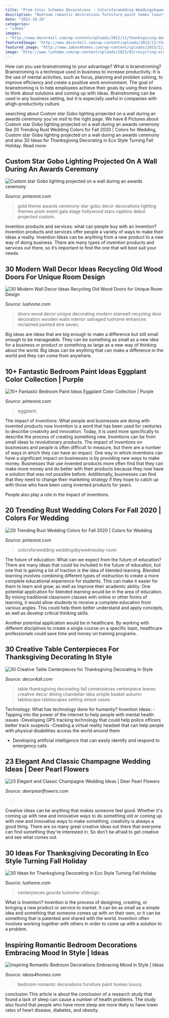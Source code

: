 ```yaml
---
title: "Prom Color Schemes Decorations : Colorsforwedding Weddingsbywednesday Rover"
description: "Bedroom romantic decorations furniture paint homes luxury"
date: "2022-10-28"
categories:
- "ideas"
images:
- "http://www.decor4all.com/wp-content/uploads/2012/11/thanksgiving-decorating-ideas-table-centerpieces-8.jpg"
featuredImage: "http://www.decor4all.com/wp-content/uploads/2012/11/thanksgiving-decorating-ideas-table-centerpieces-8.jpg"
featured_image: "http://www.ideas4homes.com/wp-content/uploads/2015/12/Luxury-Wall-Paint-in-Romantic-Bedroom-Decorations-with-Best-Furniture-and-Pastel-Accent.jpg"
image: "http://www.lushome.com/wp-content/uploads/2013/03/recycling-old-soors-modern-wall-decor-ideas-12.jpg"
---
```



How can you use brainstroming to your advantage?
What is brainstroming? Brainstroming is a technique used in business to increase productivity. It is the use of mental activities, such as focus, planning and problem solving, to improve efficiency and create a positive work environment. The goal of brainstroming is to help employees achieve their goals by using their brains to think about solutions and coming up with ideas. Brainstroming can be used in any business setting, but it is especially useful in companies with ahigh-productivity culture.

	

		
searching about Custom star Gobo lighting projected on a wall during an awards ceremony you've visit to the right page. We have 8 Pictures about Custom star Gobo lighting projected on a wall during an awards ceremony like 20 Trending Rust Wedding Colors for Fall 2020 | Colors for Wedding, Custom star Gobo lighting projected on a wall during an awards ceremony and also 30 Ideas for Thanksgiving Decorating in Eco Style Turning Fall Holiday. Read more:
		
    
## Custom Star Gobo Lighting Projected On A Wall During An Awards Ceremony

<img loading=lazy src="https://i.pinimg.com/736x/23/05/5e/23055eeba04e19a7505b97023c5cded4--gold-napkins-stage-backdrops.jpg" onerror="this.onerror=null;this.src='https://tse2.mm.bing.net/th?id=OIP.0BKIjecvhyZ8woJn8m660QHaLG&amp;pid=15.1';" alt="Custom star Gobo lighting projected on a wall during an awards ceremony">

_Source: pinterest.com_

>gold theme awards ceremony star gobo decor decorations lighting themes prom event gala stage hollywood stars napkins debut projected custom. 

	

Invention products and services: what can people buy with an invention?
Invention products and services offer people a variety of ways to make their ideas a reality. Invention Ideas can be anything from a new product to a new way of doing business. There are many types of invention products and services out there, so it’s important to find the one that will best suit your needs.

    
## 30 Modern Wall Decor Ideas Recycling Old Wood Doors For Unique Room Design

<img loading=lazy src="http://www.lushome.com/wp-content/uploads/2013/03/recycling-old-soors-modern-wall-decor-ideas-12.jpg" onerror="this.onerror=null;this.src='https://tse2.mm.bing.net/th?id=OIP.bC_J8ssUMqN8qNwKZ0TyAwAAAA&amp;pid=15.1';" alt="30 Modern Wall Decor Ideas Recycling Old Wood Doors for Unique Room Design">

_Source: lushome.com_

>doors wood decor unique decorating modern stairwell recycling door decoration wooden walls interior salvaged lushome enhances reclaimed painted etre seven. 

	

Big ideas are ideas that are big enough to make a difference but still small enough to be manageable. They can be something as small as a new idea for a business or product or something as large as a new way of thinking about the world. Big ideas can be anything that can make a difference in the world and they can come from anywhere.

    
## 10+ Fantastic Bedroom Paint Ideas Eggplant Color Collection | Purple

<img loading=lazy src="https://i.pinimg.com/736x/45/00/8c/45008c58930c548d02d53bae03c5cb9a.jpg" onerror="this.onerror=null;this.src='https://tse2.mm.bing.net/th?id=OIP.Z9WwhY_oCZuKCX_P-wEm4gHaJ3&amp;pid=15.1';" alt="10+ Fantastic Bedroom Paint Ideas Eggplant Color Collection | Purple">

_Source: pinterest.com_

>eggplant. 

	

The impact of inventions: What people and businesses are doing with invented products now
Invention is a word that has been used for centuries to describe creativity and innovation. Today, it is used more specifically to describe the process of creating something new. Inventions can be from small ideas to revolutionary products. The impact of inventions on businesses and people is often difficult to measure, but there are a number of ways in which they can have an impact. 
One way in which inventions can have a significant impact on businesses is by providing new ways to make money. Businesses that use invented products more often find that they can make more money and do better with their products because they now have a solution that was not possible before. Additionally, businesses can find that they need to change their marketing strategy if they hope to catch up with those who have been using invented products for years. 

People also play a role in the impact of inventions.

    
## 20 Trending Rust Wedding Colors For Fall 2020 | Colors For Wedding

<img loading=lazy src="https://i.pinimg.com/736x/ee/1c/47/ee1c4751a702e979d2e0a87053a0a7ee.jpg" onerror="this.onerror=null;this.src='https://tse1.mm.bing.net/th?id=OIP.stBUyGhjH9uK21mZsZldwwHaRo&amp;pid=15.1';" alt="20 Trending Rust Wedding Colors for Fall 2020 | Colors for Wedding">

_Source: pinterest.com_

>colorsforwedding weddingsbywednesday rover. 

	

The future of education: What can we expect from the future of education?
There are many ideas that could be included in the future of education, but one that is gaining a lot of traction is the idea of blended learning. Blended learning involves combining different types of instruction to create a more complete educational experience for students. This can make it easier for them to learn and grow, as well as improve their academic ability.
One potential application for blended learning would be in the area of education. By mixing traditional classroom classes with online or other forms of learning, it would allow students to receive a complete education from various angles. This could help them better understand and apply concepts, as well as develop critical thinking skills.

Another potential application would be in healthcare. By working with different disciplines to create a single course on a specific topic, healthcare professionals could save time and money on training programs.

    
## 30 Creative Table Centerpieces For Thanksgiving Decorating In Style

<img loading=lazy src="http://www.decor4all.com/wp-content/uploads/2012/11/thanksgiving-decorating-ideas-table-centerpieces-8.jpg" onerror="this.onerror=null;this.src='https://tse3.mm.bing.net/th?id=OIP.e71825xiitKCdrab3wPyngHaLD&amp;pid=15.1';" alt="30 Creative Table Centerpieces for Thanksgiving Decorating in Style">

_Source: decor4all.com_

>table thanksgiving decorating fall centerpieces centerpiece leaves creative decor dining chandelier idea simple basket autumn tablescape tablescapes setting wheat vases. 

	

Technology: What has technology done for humanity?
Invention Ideas: 
-Tapping into the power of the internet to help people with mental health issues 
-Developing GPS tracking technology that could help police officers better track suspects 
-Creating a virtual reality headset that can help people with physical disabilities access the world around them 
- Developing artificial intelligence that can easily identify and respond to emergency calls

    
## 23 Elegant And Classic Champagne Wedding Ideas | Deer Pearl Flowers

<img loading=lazy src="https://www.deerpearlflowers.com/wp-content/uploads/2015/09/Champagne-Wedding-Color-Palettes.jpg" onerror="this.onerror=null;this.src='https://tse2.mm.bing.net/th?id=OIP.kEl4K3UaX7XGTGF_azoj4wHaLY&amp;pid=15.1';" alt="23 Elegant and Classic Champagne Wedding Ideas | Deer Pearl Flowers">

_Source: deerpearlflowers.com_

>. 

	

Creative ideas can be anything that makes someone feel good. Whether it's coming up with new and innovative ways to do something old or coming up with new and innovative ways to make something, creativity is always a good thing. There are so many great creative ideas out there that everyone can find something they're interested in. So don't be afraid to get creative and see what comes out.

    
## 30 Ideas For Thanksgiving Decorating In Eco Style Turning Fall Holiday

<img loading=lazy src="https://www.lushome.com/wp-content/uploads/2013/11/thanksgiving-decorating-table-setting-11.jpg" onerror="this.onerror=null;this.src='https://tse2.mm.bing.net/th?id=OIP.0nGrayP81wJHJapv87Vu3AHaI1&amp;pid=15.1';" alt="30 Ideas for Thanksgiving Decorating in Eco Style Turning Fall Holiday">

_Source: lushome.com_

>centerpieces gourds lushome ofdesign. 

	

What is Invention?
Invention is the process of designing, creating, or bringing a new product or service to market. It can be as small as a simple idea and something that someone comes up with on their own, or it can be something that is patented and shared with the world. Invention often involves working together with others in order to come up with a solution to a problem.

    
## Inspiring Romantic Bedroom Decorations Embracing Mood In Style | Ideas

<img loading=lazy src="http://www.ideas4homes.com/wp-content/uploads/2015/12/Luxury-Wall-Paint-in-Romantic-Bedroom-Decorations-with-Best-Furniture-and-Pastel-Accent.jpg" onerror="this.onerror=null;this.src='https://tse4.mm.bing.net/th?id=OIP.0-xJcVkRBZoQF933dJDuzAHaEo&amp;pid=15.1';" alt="Inspiring Romantic Bedroom Decorations Embracing Mood in Style | Ideas">

_Source: ideas4homes.com_

>bedroom romantic decorations furniture paint homes luxury. 

	

conclusion
This article is about the conclusion of a research study that found a lack of sleep can cause a number of health problems. The study also found that people who have more sleep are more likely to have lower rates of heart disease, diabetes, and obesity.

